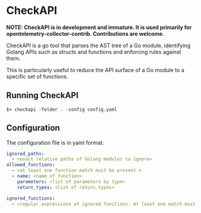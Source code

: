 # CheckAPI

**NOTE: CheckAPI is in development and immature. It is used primarily for opentelemetry-collector-contrib. Contributions are welcome.**

CheckAPI is a go tool that parses the AST tree of a Go module, identifying Golang APIs such as structs and functions
and enforcing rules against them.

This is particularly useful to reduce the API surface of a Go module to a specific set of functions.

## Running CheckAPI

```shell
$> checkapi -folder . -config config.yaml
```

## Configuration

The configuration file is in yaml format:

```yaml
ignored_paths:
  - <exact relative paths of Golang modules to ignore>
allowed_functions:
  - <at least one function match must be present.>
  - name: <name of function>
    parameters: <list of parameters by type>
    return_types: <list of return types>

ignored_functions:
  - <regular expressions of ignored functions. At least one match must be present to ignore the function.>
```
